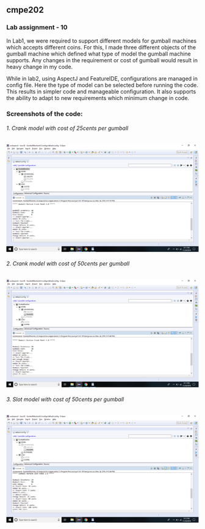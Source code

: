 ## cmpe202 

### Lab assignment - 10


In Lab1, we were required to support different models for gumball machines which accepts different coins. For this, I made three different objects of the gumball machine which defined what type of model the gumball machine supports. Any changes in the requirement or cost of gumball would result in heavy change in my code. 

While in lab2, using AspectJ and FeatureIDE, configurations are managed in config file. Here the type of model can be selected before running the code. This results in simpler code and manageable configuration. It also supports the ability to adapt to new requirements which minimum change in code. 

### Screenshots of the code:

###### 1. Crank model with cost of 25cents per gumball
![alt text](https://github.com/vanireeya/cmpe202/blob/master/lab10/Screenshots/Crank_model_Cost_25.png)

###### 2. Crank model with cost of 50cents per gumball
![alt text](https://github.com/vanireeya/cmpe202/blob/master/lab10/Screenshots/Crank_model_Cost_50.png)

###### 3. Slot  model with cost of 50cents per gumball
![alt text](https://github.com/vanireeya/cmpe202/blob/master/lab10/Screenshots/Slot_model_Cost_50.png)


